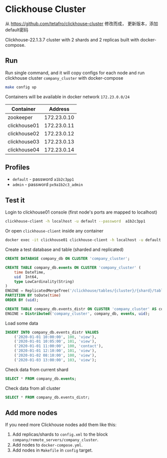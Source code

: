 # Clickhouse Cluster

从 https://github.com/tetafro/clickhouse-cluster 修改而成， 更新版本，添加default密码


Clickhouse-22.1.3.7 cluster with 2 shards and 2 replicas built with docker-compose.

## Run

Run single command, and it will copy configs for each node and
run clickhouse cluster `company_cluster` with docker-compose
```sh
make config up
```

Containers will be available in docker network `172.23.0.0/24`

| Container    | Address
| ------------ | -------
| zookeeper    | 172.23.0.10
| clickhouse01 | 172.23.0.11
| clickhouse02 | 172.23.0.12
| clickhouse03 | 172.23.0.13
| clickhouse04 | 172.23.0.14

## Profiles

- `default` - password  `a1b2c3pp1`
- `admin` - password `px9a1b2c3_admin`

## Test it

Login to clickhouse01 console (first node's ports are mapped to localhost)
```sh
clickhouse-client -h localhost -u default --password  a1b2c3pp1
```

Or open `clickhouse-client` inside any container
```sh
docker exec -it clickhouse01 clickhouse-client -h localhost -u default --password  a1b2c3pp1
```

Create a test database and table (sharded and replicated)
```sql
CREATE DATABASE company_db ON CLUSTER 'company_cluster';

CREATE TABLE company_db.events ON CLUSTER 'company_cluster' (
    time DateTime,
    uid  Int64,
    type LowCardinality(String)
)
ENGINE = ReplicatedMergeTree('/clickhouse/tables/{cluster}/{shard}/table', '{replica}')
PARTITION BY toDate(time)
ORDER BY (uid);

CREATE TABLE company_db.events_distr ON CLUSTER 'company_cluster' AS company_db.events
ENGINE = Distributed('company_cluster', company_db, events, uid);
```

Load some data
```sql
INSERT INTO company_db.events_distr VALUES
    ('2020-01-01 10:00:00', 100, 'view'),
    ('2020-01-01 10:05:00', 101, 'view'),
    ('2020-01-01 11:00:00', 100, 'contact'),
    ('2020-01-01 12:10:00', 101, 'view'),
    ('2020-01-02 08:10:00', 100, 'view'),
    ('2020-01-03 13:00:00', 103, 'view');
```

Check data from current shard
```sql
SELECT * FROM company_db.events;
```

Check data from all cluster
```sql
SELECT * FROM company_db.events_distr;
```

## Add more nodes

If you need more Clickhouse nodes add them like this:

1. Add replicas/shards to `config.xml` to the block `company/remote_servers/company_cluster`.
1. Add nodes to `docker-compose.yml`.
1. Add nodes in `Makefile` in `config` target.
